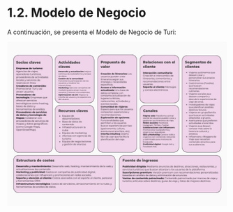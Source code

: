 # 1.2. Modelo de Negocio

A continuación, se presenta el Modelo de Negocio de Turi:  

![Modelo de negocio](/images/caso-de-negocio/bmc_turi.jpg)